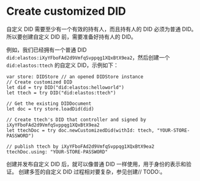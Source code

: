 # Create customized DID

自定义 DID 需要至少有一个有效的持有人，而且持有人的 DID 必须为普通 DID。所以要创建自定义 DID 前，需要准备好持有人的 DID。

例如，我们已经拥有一个普通 DID `did:elastos:iXyYFboFAd2d9VmfqSvppqg1XQxBtX9ea2`，然后创建一个 `did:elastos:ttech` 的自定义 DID，示例如下：

```
var store: DIDStore // an opened DIDStore instance
// Create customized DID
let did = try DID("did:elastos:helloworld")
let ttech = try DID("did:elastos:ttech")

// Get the existing DIDDocument
let doc = try store.loadDid(did)

// Create ttech's DID that controller and signed by iXyYFboFAd2d9VmfqSvppqg1XQxBtX9ea2
let ttechDoc = try doc.newCustomizedDid(withId: ttech, "YOUR-STORE-PASSWORD")

// publish ttech by iXyYFboFAd2d9VmfqSvppqg1XQxBtX9ea2
ttechDoc.using: "YOUR-STORE-PASSWORD"
```
创建并发布自定义 DID 后，就可以像普通 DID 一样使用，用于身份的表示和验证。
创建多签的自定义 DID 过程相对要复杂，参见创建// TODO:。
